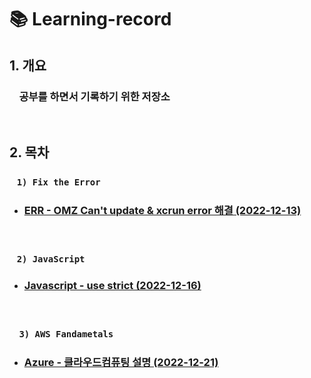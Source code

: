 # **📚 Learning-record**

## **1. 개요**

### &nbsp; &nbsp; **공부를 하면서 기록하기 위한 저장소**

</br>

## **2. 목차**

### &nbsp; &nbsp;`1) Fix the Error`

- ### **[ERR - OMZ Can't update & xcrun error 해결 (2022-12-13)](/Error/221213_xcrun_error.md)**

</br>

### &nbsp; &nbsp;`2) JavaScript`

- ### **[Javascript - use strict (2022-12-16)](/Javascript/use%20strict.md)**

</br>

### &nbsp; &nbsp; `3) AWS Fandametals`

- ### **[Azure - 클라우드컴퓨팅 설명 (2022-12-21)](/AWS%20Fandametals/%ED%81%B4%EB%9D%BC%EC%9A%B0%EB%93%9C%EC%BB%B4%ED%93%A8%ED%8C%85%EC%84%A4%EB%AA%85.md)**
